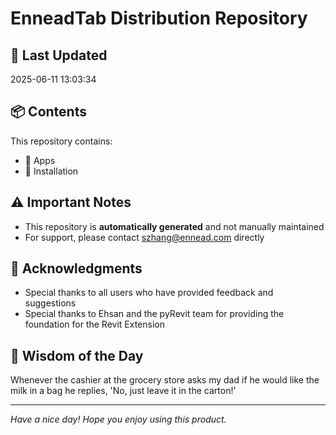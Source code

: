 # EnneadTab Distribution Repository

## 📅 Last Updated
2025-06-11 13:03:34



## 📦 Contents
This repository contains:
- 📂 Apps
- 📂 Installation

## ⚠️ Important Notes
- This repository is **automatically generated** and not manually maintained
- For support, please contact szhang@ennead.com directly

## 🙏 Acknowledgments
- Special thanks to all users who have provided feedback and suggestions
- Special thanks to Ehsan and the pyRevit team for providing the foundation for the Revit Extension

## 💭 Wisdom of the Day
Whenever the cashier at the grocery store asks my dad if he would like the milk in a bag he replies, 'No, just leave it in the carton!'

---
*Have a nice day! Hope you enjoy using this product.*
